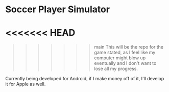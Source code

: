# Soccer Player Simulator
<<<<<<< HEAD
=======

>>>>>>> main
This will be the repo for the game stated, as I feel like my computer might blow up eventually and I don't want to lose all my progress. 

Currently being developed for Android, if I make money off of it, I'll develop it for Apple as well.
